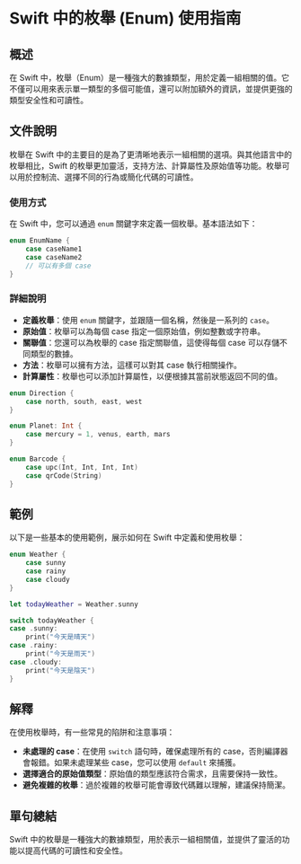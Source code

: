 <!--
Meta Description: # Swift 中的枚舉 (Enum) 使用指南 ## 概述 在 Swift 中，枚舉（Enum）是一種強大的數據類型，用於定義一組相關的值。它不僅可以用來表示單一類型的多個可能值，還可以附加額外的資訊，並提供更強的類型安全性和可讀性。 ## 文件說明 枚舉在 Swift 中的主要目的是為了更清晰地...
Meta Keywords: case, swift, enum, int, sunny
-->

# Swift 中的枚舉 (Enum) 使用指南

## 概述
在 Swift 中，枚舉（Enum）是一種強大的數據類型，用於定義一組相關的值。它不僅可以用來表示單一類型的多個可能值，還可以附加額外的資訊，並提供更強的類型安全性和可讀性。

## 文件說明
枚舉在 Swift 中的主要目的是為了更清晰地表示一組相關的選項。與其他語言中的枚舉相比，Swift 的枚舉更加靈活，支持方法、計算屬性及原始值等功能。枚舉可以用於控制流、選擇不同的行為或簡化代碼的可讀性。

### 使用方式
在 Swift 中，您可以通過 `enum` 關鍵字來定義一個枚舉。基本語法如下：

```swift
enum EnumName {
    case caseName1
    case caseName2
    // 可以有多個 case
}
```

### 詳細說明
- **定義枚舉**：使用 `enum` 關鍵字，並跟隨一個名稱，然後是一系列的 `case`。
- **原始值**：枚舉可以為每個 case 指定一個原始值，例如整數或字符串。
- **關聯值**：您還可以為枚舉的 case 指定關聯值，這使得每個 case 可以存儲不同類型的數據。
- **方法**：枚舉可以擁有方法，這樣可以對其 case 執行相關操作。
- **計算屬性**：枚舉也可以添加計算屬性，以便根據其當前狀態返回不同的值。

```swift
enum Direction {
    case north, south, east, west
}

enum Planet: Int {
    case mercury = 1, venus, earth, mars
}

enum Barcode {
    case upc(Int, Int, Int, Int)
    case qrCode(String)
}
```

## 範例
以下是一些基本的使用範例，展示如何在 Swift 中定義和使用枚舉：

```swift
enum Weather {
    case sunny
    case rainy
    case cloudy
}

let todayWeather = Weather.sunny

switch todayWeather {
case .sunny:
    print("今天是晴天")
case .rainy:
    print("今天是雨天")
case .cloudy:
    print("今天是陰天")
}
```

## 解釋
在使用枚舉時，有一些常見的陷阱和注意事項：
- **未處理的 case**：在使用 `switch` 語句時，確保處理所有的 case，否則編譯器會報錯。如果未處理某些 case，您可以使用 `default` 來捕獲。
- **選擇適合的原始值類型**：原始值的類型應該符合需求，且需要保持一致性。
- **避免複雜的枚舉**：過於複雜的枚舉可能會導致代碼難以理解，建議保持簡潔。

## 單句總結
Swift 中的枚舉是一種強大的數據類型，用於表示一組相關值，並提供了靈活的功能以提高代碼的可讀性和安全性。